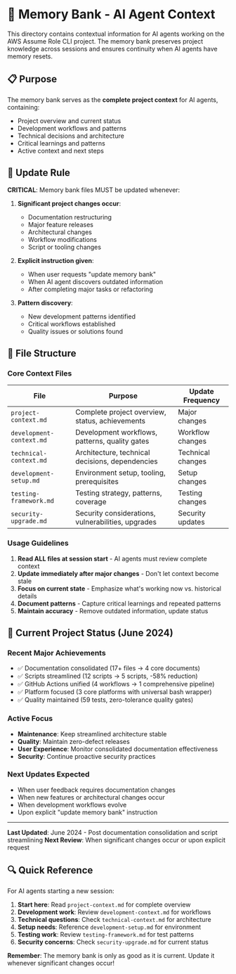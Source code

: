 # 🧠 Memory Bank - AI Agent Context

This directory contains contextual information for AI agents working on the AWS Assume Role CLI project. The memory bank preserves project knowledge across sessions and ensures continuity when AI agents have memory resets.

## 📋 Purpose

The memory bank serves as the **complete project context** for AI agents, containing:
- Project overview and current status
- Development workflows and patterns
- Technical decisions and architecture
- Critical learnings and patterns
- Active context and next steps

## 🔄 Update Rule

**CRITICAL**: Memory bank files MUST be updated whenever:

1. **Significant project changes occur**:
   - Documentation restructuring
   - Major feature releases
   - Architectural changes
   - Workflow modifications
   - Script or tooling changes

2. **Explicit instruction given**:
   - When user requests "update memory bank"
   - When AI agent discovers outdated information
   - After completing major tasks or refactoring

3. **Pattern discovery**:
   - New development patterns identified
   - Critical workflows established
   - Quality issues or solutions found

## 📁 File Structure

### Core Context Files

| File | Purpose | Update Frequency |
|------|---------|------------------|
| `project-context.md` | Complete project overview, status, achievements | Major changes |
| `development-context.md` | Development workflows, patterns, quality gates | Workflow changes |
| `technical-context.md` | Architecture, technical decisions, dependencies | Technical changes |
| `development-setup.md` | Environment setup, tooling, prerequisites | Setup changes |
| `testing-framework.md` | Testing strategy, patterns, coverage | Testing changes |
| `security-upgrade.md` | Security considerations, vulnerabilities, upgrades | Security updates |

### Usage Guidelines

1. **Read ALL files at session start** - AI agents must review complete context
2. **Update immediately after major changes** - Don't let context become stale
3. **Focus on current state** - Emphasize what's working now vs. historical details
4. **Document patterns** - Capture critical learnings and repeated patterns
5. **Maintain accuracy** - Remove outdated information, update status

## 🎯 Current Project Status (June 2024)

### Recent Major Achievements
- ✅ Documentation consolidated (17+ files → 4 core documents)
- ✅ Scripts streamlined (12 scripts → 5 scripts, -58% reduction)
- ✅ GitHub Actions unified (4 workflows → 1 comprehensive pipeline)
- ✅ Platform focused (3 core platforms with universal bash wrapper)
- ✅ Quality maintained (59 tests, zero-tolerance quality gates)

### Active Focus
- **Maintenance**: Keep streamlined architecture stable
- **Quality**: Maintain zero-defect releases
- **User Experience**: Monitor consolidated documentation effectiveness
- **Security**: Continue proactive security practices

### Next Updates Expected
- When user feedback requires documentation changes
- When new features or architectural changes occur  
- When development workflows evolve
- Upon explicit "update memory bank" instruction

---

**Last Updated**: June 2024 - Post documentation consolidation and script streamlining
**Next Review**: When significant changes occur or upon explicit request

## 🔍 Quick Reference

For AI agents starting a new session:

1. **Start here**: Read `project-context.md` for complete overview
2. **Development work**: Review `development-context.md` for workflows
3. **Technical questions**: Check `technical-context.md` for architecture
4. **Setup needs**: Reference `development-setup.md` for environment
5. **Testing work**: Review `testing-framework.md` for test patterns
6. **Security concerns**: Check `security-upgrade.md` for current status

**Remember**: The memory bank is only as good as it is current. Update it whenever significant changes occur! 